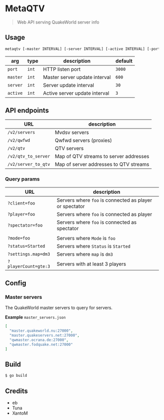 # MetaQTV

> Web API serving QuakeWorld server info

## Usage

```sh
metaqtv [-master INTERVAL] [-server INTERVAL] [-active INTERVAL] [-port PORT]
```

| arg      | type  | description                   | default | 
|----------|-------|-------------------------------|---------|
| `port`   | `int` | HTTP listen port              | `3000`  |
| `master` | `int` | Master server update interval | `600`   |
| `server` | `int` | Server update interval        | `30`    |
| `active` | `int` | Active server update interval | `3`     |

## API endpoints

| URL                 | description                            |  
|---------------------|----------------------------------------|
| `/v2/servers`       | Mvdsv servers                          |  
| `/v2/qwfwd`         | Qwfwd servers (proxies)                |  
| `/v2/qtv`           | QTV servers                            |  
| `/v2/qtv_to_server` | Map of QTV streams to server addresses |  
| `/v2/server_to_qtv` | Map of server addresses to QTV streams |

### Query params

| URL                    | description                                             |
|------------------------|---------------------------------------------------------|
| `?client=foo`          | Servers where `foo` is connected as player or spectator |
| `?player=foo`          | Servers where `foo` is connected as player              |
| `?spectator=foo`       | Servers where `foo` is connected as spectator           |
|                        |                                                         |
| `?mode=foo`            | Servers where `Mode` is `foo`                           |
| `?status=Started`      | Servers where `Status` is `Started`                     |
| `?settings.map=dm3`    | Servers where `map` is `dm3`                            |
| `?playerCount=gte:3`   | Servers with at least 3 players                         |

## Config

### Master servers

The QuakeWorld master servers to query for servers.

**Example**
`master_servers.json`

```json
[
  "master.quakeworld.nu:27000",
  "master.quakeservers.net:27000",
  "qwmaster.ocrana.de:27000",
  "qwmaster.fodquake.net:27000"
]
```

## Build

```sh
$ go build
```

## Credits

* eb
* Tuna
* XantoM
